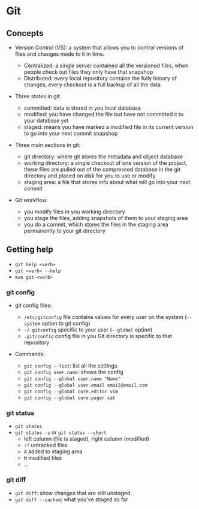 # Git

## Concepts

- Version Control (VS): a system that allows you to control versions of files and changes made to it in time. 
    - Centralized: a single server contained all the versioned files, when people check out files they only have that snapshop
    - Distributed: every local repository contains the fully history of changes, every checkout is a full backup of all the data

- Three states in git:
    - committed: data is stored in you local database
    - modified: you have changed the file but have not committed it to your database yet
    - staged: means you have marked a modified file in its current version to go into your next commit snapshop
- Three main sections in git:
    - git directory: where git stores the metadata and object database
    - working directory: a single checkout of one version of the project, these files are pulled out of the compressed database in the git directory and placed on disk for you to use or modify
    - staging area: a file that stores info about what will go into your next commit
- Git workflow:
    - you modify files in you working directory
    - you stage the files, adding snapshots of them to your staging area
    - you do a commit, which stores the files in the staging area permanently to your git directory

## Getting help

- `git help <verb>`
- `git <verb> --help`
- `man git-<verb>`

### git config

- git config files:
    - `/etc/gitconfig` file contains values for every user on the system (`--system` option to git config)
    - `~/.gitconfig` specific to your user (`--global` option)
    - `.git/config` config file in you Git directory is specific to that repository
  
- Commands:
    - `git config --list`: list all the settings
    - `git config user.name`: shows the config
    - `git config --global user.name "Name"`
    - `git config --global user.email email@email.com`
    - `git config --global core.editor vim`
    - `git config --global core.pager cat`

### git status

- `git status`
- `git status -s` or `git status --short`
    - left column (file is staged), right column (modified)
    - `??` untracked files
    - `A` added to staging area
    - `M` modified files
    - ...


### git diff

- `git diff`: show changes that are still unstaged
- `git diff --cached`: what you've staged so far